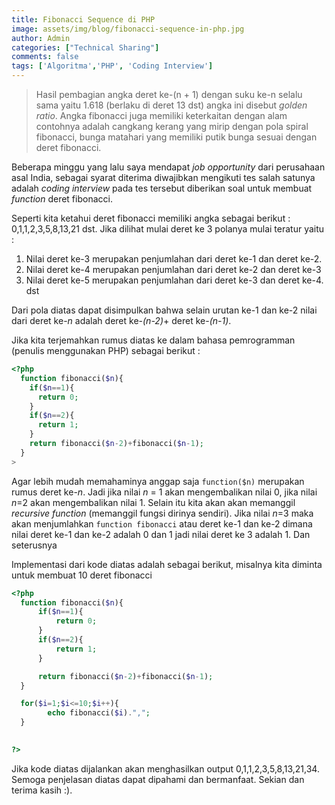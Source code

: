 ```yaml
---
title: Fibonacci Sequence di PHP
image: assets/img/blog/fibonacci-sequence-in-php.jpg
author: Admin
categories: ["Technical Sharing"]
comments: false
tags: ['Algoritma','PHP', 'Coding Interview']
---
```


>Hasil pembagian angka deret ke-(n + 1) dengan suku ke-n selalu sama yaitu 1.618 (berlaku di deret 13 dst) angka ini disebut _golden ratio_. Angka fibonacci juga memiliki keterkaitan dengan alam contohnya adalah cangkang kerang yang mirip dengan pola spiral fibonacci, bunga matahari yang memiliki putik bunga sesuai dengan deret fibonacci.

Beberapa minggu yang lalu saya mendapat _job opportunity_ dari perusahaan asal India, sebagai syarat diterima diwajibkan mengikuti tes salah satunya adalah _coding interview_ pada tes tersebut diberikan soal untuk membuat _function_ deret fibonacci. 

Seperti kita ketahui deret fibonacci memiliki angka sebagai berikut : 0,1,1,2,3,5,8,13,21 dst. Jika dilihat mulai deret ke 3 polanya mulai teratur yaitu : 
1. Nilai deret ke-3 merupakan penjumlahan dari deret ke-1 dan deret ke-2.
2. Nilai deret ke-4 merupakan penjumlahan dari deret ke-2 dan deret ke-3
3. Nilai deret ke-5 merupakan penjumlahan dari deret ke-3 dan deret ke-4.
dst

Dari pola diatas dapat disimpulkan bahwa selain urutan ke-1 dan ke-2 nilai dari deret ke-_n_ adalah deret ke-_(n-2)_+ deret ke-_(n-1)_.

Jika kita terjemahkan rumus diatas ke dalam bahasa pemrogramman (penulis menggunakan PHP) sebagai berikut :

```php
<?php
  function fibonacci($n){
    if($n==1){
      return 0;
    }
    if($n==2){
      return 1;
    }
    return fibonacci($n-2)+fibonacci($n-1);
  }
>
```

Agar lebih mudah memahaminya anggap saja `function($n)` merupakan rumus deret ke-_n_. Jadi jika nilai _n_ = 1 akan mengembalikan nilai 0, jika nilai _n_=2 akan mengembalikan nilai 1. Selain itu kita akan akan memanggil _recursive function_ (memanggil fungsi dirinya sendiri).
Jika nilai _n_=3 maka akan menjumlahkan `function fibonacci` atau deret ke-1 dan ke-2 dimana nilai deret ke-1 dan ke-2 adalah 0 dan 1 jadi nilai deret ke 3 adalah 1. Dan seterusnya

Implementasi dari kode diatas adalah sebagai berikut, misalnya kita diminta untuk membuat 10 deret fibonacci

```php
<?php
  function fibonacci($n){
      if($n==1){
          return 0;
      }
      if($n==2){
          return 1;
      }

      return fibonacci($n-2)+fibonacci($n-1);
  }

  for($i=1;$i<=10;$i++){
        echo fibonacci($i).",";
  }

   
?>
```

Jika kode diatas dijalankan akan menghasilkan output 0,1,1,2,3,5,8,13,21,34. Semoga penjelasan diatas dapat dipahami dan bermanfaat. Sekian dan terima kasih :).